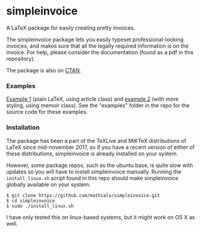 # simpleinvoice
A LaTeX package for easily creating pretty invoices.

The simpleinvoice package lets you easily typeset professional-looking invoices, and makes sure that all the legally required information is on the invoice. For help, please consider the documentation (found as a pdf in this repository).

The package is also on [CTAN](https://ctan.org/pkg/simpleinvoice).


### Examples
[Example 1](https://github.com/mathialo/simpleinvoice/blob/master/examples/english.pdf) (plain LaTeX, using article class) and [example 2](https://github.com/mathialo/simpleinvoice/blob/master/examples/norwegian.pdf) (with more styling, using memoir class). See the "examples" folder in the repo for the source code for these examples.


### Installation
The package has been a part of the TeXLive and MiKTeX distributions of LaTeX since mid-november 2017, so if you have a recent version of either of these distributions, simpleinvoice is already installed on your system.

However, some package repos, such as the ubuntu base, is quite slow with updates so you will have to install simpleinvoice manually. Running the `install_linux.sh` script found in this repo should make simpleinvoice globally available on your system:
```
$ git clone https://github.com/mathialo/simpleinvoice.git
$ cd simpleinvoice
$ sudo ./install_linux.sh
```
I have only tested this on linux-based systems, but it might work on OS X as well.
